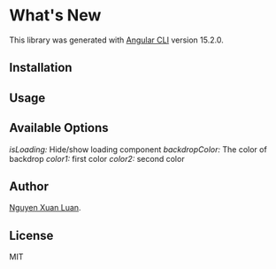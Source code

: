 # What's New

This library was generated with [Angular CLI](https://github.com/angular/angular-cli) version 15.2.0.

## Installation



## Usage



## Available Options

 *isLoading:* Hide/show loading component
 *backdropColor:* The color of backdrop
 *color1:* first color
 *color2:* second color

## Author

 [Nguyen Xuan Luan](https://github.com/XuanLuanDev).

## License

MIT
